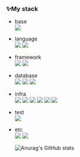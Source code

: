 
### ✨My stack 
          
<!--
✨✨
- 🔭 I’m currently working on ...
- 🌱 I’m currently learning ...
- 👯 I’m looking to collaborate on ...
- 🤔 I’m looking for help with ...
- 💬 Ask me about ...
- 📫 How to reach me: ...
- 😄 Pronouns: ...
- ⚡ Fun fact: ...
-->
 

- base \
  <img src="https://img.shields.io/badge/Node.js-339933?style=for-the-badge&logo=Node.js&logoColor=white">
- language \
  <img src="https://img.shields.io/badge/javascript-F7DF1E?style=for-the-badge&logo=javascript&logoColor=white">
  <img src="https://img.shields.io/badge/typescript-3178C6?style=for-the-badge&logo=typescript&logoColor=white">
- framework \
  <img src="https://img.shields.io/badge/NestJS-E0234E?style=for-the-badge&logo=NestJS&logoColor=white">
  <img src="https://img.shields.io/badge/Express-000000?style=for-the-badge&logo=Express&logoColor=white">
- database \
  <img src="https://img.shields.io/badge/mysql-4479A1?style=for-the-badge&logo=mysql&logoColor=white">
  <img src="https://img.shields.io/badge/mongodb-47A248?style=for-the-badge&logo=mongodb&logoColor=white">
  <img src="https://img.shields.io/badge/redis-DC382D?style=for-the-badge&logo=redis&logoColor=white">
- infra \
  <img src="https://img.shields.io/badge/amazon aws-232F3E?style=for-the-badge&logo=amazon aws&logoColor=white">
  <img src="https://img.shields.io/badge/centos-262577?style=for-the-badge&logo=centos&logoColor=white">
  <img src="https://img.shields.io/badge/Apache Tomcat-F8DC75?style=for-the-badge&logo=Apache Tomcat&logoColor=white">
  <img src="https://img.shields.io/badge/apache-D22128?style=for-the-badge&logo=apache&logoColor=white">
  <img src="https://img.shields.io/badge/nginx-009639?style=for-the-badge&logo=nginx&logoColor=white">
  <img src="https://img.shields.io/badge/docker-2496ED?style=for-the-badge&logo=docker&logoColor=white">
- test \
  <img src="https://img.shields.io/badge/Apache JMeter-D22128?style=for-the-badge&logo=Apache JMeter&logoColor=white">
- etc \
  <img src="https://img.shields.io/badge/notion-000000?style=for-the-badge&logo=notion&logoColor=white">
  <img src="https://img.shields.io/badge/slack-4A154B?style=for-the-badge&logo=slack&logoColor=white">
  
  ![Anurag's GitHub stats](https://github-readme-stats.vercel.app/api?username=rodinkim&show_icons=true&theme=radical)
  
